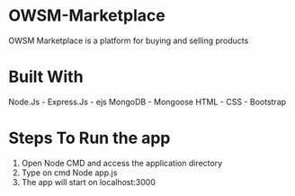 # OWSM-Marketplace
OWSM Marketplace is a platform for buying and selling products

# Built With
Node.Js - Express.Js - ejs
MongoDB - Mongoose
HTML - CSS - Bootstrap

# Steps To Run the app
1. Open Node CMD and access the application directory
2. Type on cmd Node app.js
3. The app will start on localhost:3000

